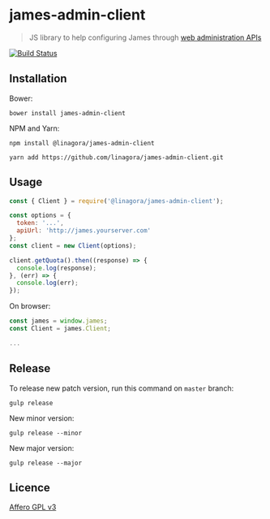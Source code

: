 # james-admin-client

> JS library to help configuring James through [web administration APIs](https://github.com/linagora/james-project/blob/master/src/site/markdown/server/manage-webadmin.md)

[![Build Status](https://travis-ci.org/linagora/james-admin-client.svg?branch=master)](https://travis-ci.org/linagora/james-admin-client)

## Installation

Bower:

`bower install james-admin-client`

NPM and Yarn:

`npm install @linagora/james-admin-client`

`yarn add https://github.com/linagora/james-admin-client.git`

## Usage

```javascript
const { Client } = require('@linagora/james-admin-client');

const options = {
  token: '...',
  apiUrl: 'http://james.yourserver.com'
};
const client = new Client(options);

client.getQuota().then((response) => {
  console.log(response);
}, (err) => {
  console.log(err);
});
```

On browser:

```javascript
const james = window.james;
const Client = james.Client;

...
```

## Release

To release new patch version, run this command on `master` branch:

`gulp release`

New minor version:

`gulp release --minor`

New major version:

`gulp release --major`

## Licence

[Affero GPL v3](http://www.gnu.org/licenses/agpl-3.0.html)
